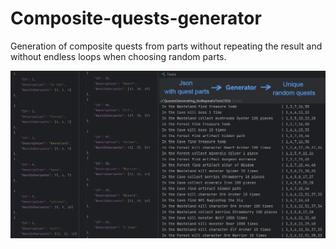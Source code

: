 # Composite-quests-generator
Generation of composite quests from parts without repeating the result and without endless loops when choosing random parts.

![Image alt](https://github.com/Siuniaev/Composite-quests-generator/blob/main/promo.jpg)